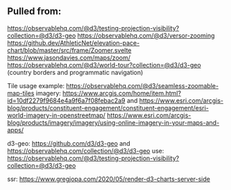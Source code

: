 ## Pulled from:
https://observablehq.com/@d3/testing-projection-visibility?collection=@d3/d3-geo
https://observablehq.com/@d3/versor-zooming
https://github.dev/AthleticNet/elevation-pace-chart/blob/master/src/frame/Zoomer.svelte
https://www.jasondavies.com/maps/zoom/
https://observablehq.com/@d3/world-tour?collection=@d3/d3-geo (country borders and programmatic navigation)

Tile usage example: https://observablehq.com/@d3/seamless-zoomable-map-tiles
imagery: https://www.arcgis.com/home/item.html?id=10df2279f9684e4a9f6a7f08febac2a9 and https://www.esri.com/arcgis-blog/products/constituent-engagement/constituent-engagement/esri-world-imagery-in-openstreetmap/ https://www.esri.com/arcgis-blog/products/imagery/imagery/using-online-imagery-in-your-maps-and-apps/

d3-geo: https://github.com/d3/d3-geo and https://observablehq.com/collection/@d3/d3-geo
use: https://observablehq.com/@d3/testing-projection-visibility?collection=@d3/d3-geo

ssr: https://www.gregjopa.com/2020/05/render-d3-charts-server-side